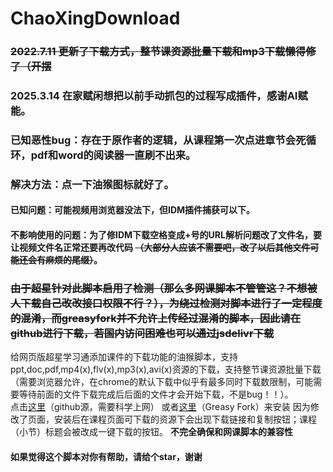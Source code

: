 # ChaoXingDownload
### ~~2022.7.11 更新了下载方式，整节课资源批量下载和mp3下载懒得修了（开摆~~
### 2025.3.14 在家赋闲想把以前手动抓包的过程写成插件，感谢AI赋能。
### 已知恶性bug：存在于原作者的逻辑，从课程第一次点进章节会死循环，pdf和word的阅读器一直刷不出来。
### 解决方法：点一下油猴图标就好了。
#### 已知问题：可能视频用浏览器没法下，但IDM插件捕获可以下。
#### 不影响使用的问题：为了修IDM下载空格变成+号的URL解析问题改了文件名，要让视频文件名正常还要再改代码 ~~（大部分人应该不需要吧，改了以后其他文件可能还会有麻烦的尾缀）~~。
### ~~由于超星针对此脚本启用了检测（那么多网课脚本不管管这？不想被人下载自己改改接口权限不行？），为绕过检测对脚本进行了一定程度的混淆，而greasyfork并不允许上传经过混淆的脚本，因此请在github进行下载，若国内访问困难也可以通过jsdelivr下载~~
给网页版超星学习通添加课件的下载功能的油猴脚本，支持ppt,doc,pdf,mp4(x),flv(x),mp3(x),avi(x)资源的下载，支持整节课资源批量下载（需要浏览器允许，在chrome的默认下载中似乎有最多同时下载数限制，可能需要等待前面的文件下载完成后后面的文件才会开始下载，不是bug！！）。      
点击[这里](https://www.tampermonkey.net/script_installation.php#url=https://raw.githubusercontent.com/gandizm/ChaoXingDownload/master/cxdownload.user.js)（github源，需要科学上网）
或者[这里](https://greasyfork.org/zh-CN/scripts/529786-%E8%B6%85%E6%98%9F%E5%AD%A6%E4%B9%A0%E9%80%9A%E7%AB%A0%E8%8A%82%E7%9B%B4%E9%93%BE%E4%B8%8B%E8%BD%BD)（Greasy Fork）来安装
因为修改了页面，安装后在课程页面可下载的资源下会出现下载链接和复制按钮；课程（小节）标题会被改成一键下载的按钮。
**不完全确保和网课脚本的兼容性**   
#### 如果觉得这个脚本对你有帮助，请给个star，谢谢

